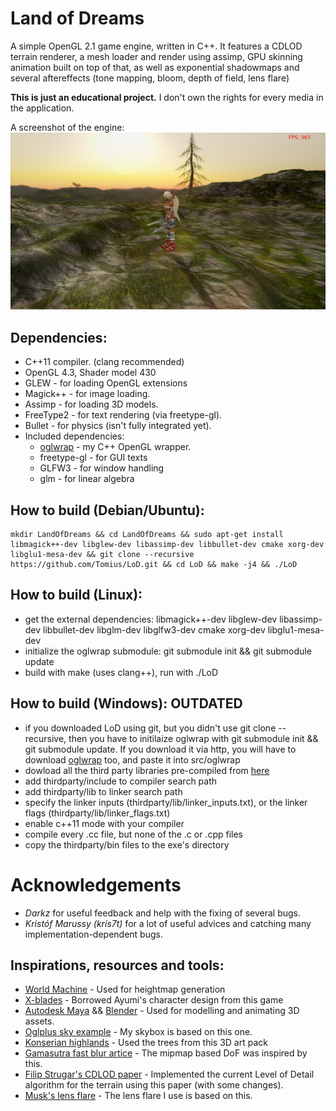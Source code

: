 Land of Dreams
==============

A simple OpenGL 2.1 game engine, written in C++. It features a CDLOD terrain renderer, a mesh loader and render using assimp, GPU skinning animation built on top of that, as well as exponential shadowmaps and several aftereffects (tone mapping, bloom, depth of field, lens flare)

**This is just an educational project.** I don't own the rights for every media in the application.

A screenshot of the engine:
![screenshot](screenshot.png)

Dependencies:
-------------
* C++11 compiler. (clang recommended)
* OpenGL 4.3, Shader model 430
* GLEW - for loading OpenGL extensions
* Magick++ - for image loading.
* Assimp - for loading 3D models.
* FreeType2 - for text rendering (via freetype-gl).
* Bullet - for physics (isn't fully integrated yet).
* Included dependencies:
  * [oglwrap](https://github.com/Tomius/oglwrap) - my C++ OpenGL wrapper.
  * freetype-gl - for GUI texts
  * GLFW3 - for window handling
  * glm - for linear algebra

How to build (Debian/Ubuntu):
--------------------
```
mkdir LandOfDreams && cd LandOfDreams && sudo apt-get install libmagick++-dev libglew-dev libassimp-dev libbullet-dev cmake xorg-dev libglu1-mesa-dev && git clone --recursive https://github.com/Tomius/LoD.git && cd LoD && make -j4 && ./LoD
```

How to build (Linux):
---------------------
* get the external dependencies: libmagick++-dev libglew-dev libassimp-dev libbullet-dev libglm-dev libglfw3-dev cmake xorg-dev libglu1-mesa-dev
* initialize the oglwrap submodule: git submodule init && git submodule update
* build with make (uses clang++), run with ./LoD

How to build (Windows): OUTDATED
-----------------------
* if you downloaded LoD using git, but you didn't use git clone --recursive, then you have to initilaize oglwrap with git submodule init && git submodule update. If you download it via http, you will have to download [oglwrap](https://github.com/Tomius/oglwrap) too, and paste it into src/oglwrap
* dowload all the third party libraries pre-compiled from [here](https://dl.dropboxusercontent.com/u/37129007/LoD/thirdparty.zip)
* add thirdparty/include to compiler search path
* add thirdparty/lib to linker search path
* specify the linker inputs \(thirdparty/lib/linker_inputs\.txt\), or the linker flags \(thirdparty/lib/linker_flags\.txt\)
* enable c++11 mode with your compiler
* compile every .cc file, but none of the .c or .cpp files
* copy the thirdparty/bin files to the exe's directory

Acknowledgements
================
* *Darkz* for useful feedback and help with the fixing of several bugs.
* *Kristóf Marussy (kris7t)* for a lot of useful advices and catching many implementation-dependent bugs.

Inspirations, resources and tools:
---------------------------
* [World Machine](http://www.world-machine.com) - Used for heightmap generation
* [X-blades](http://www.x-blades.com/) - Borrowed Ayumi's character design from this game
* [Autodesk Maya](http://www.autodesk.com/products/autodesk-maya/overview) && [Blender](http://www.blender.org/) - Used for modelling and animating 3D assets.
* [Oglplus sky example](http://oglplus.org/oglplus/html/oglplus_2023_sky_8cpp-example.html) - My skybox is based on this one.
* [Konserian highlands](http://opengameart.org/content/konserian-highlands-set) - Used the trees from this 3D art pack
* [Gamasutra fast blur artice](http://www.gamasutra.com/view/feature/3102/four_tricks_for_fast_blurring_in_.php) - The mipmap based DoF was inspired by this.
* [Filip Strugar's CDLOD paper](http://www.vertexasylum.com/downloads/cdlod/cdlod_latest.pdf) - Implemented the current Level of Detail algorithm for the terrain using this paper (with some changes).
* [Musk's lens flare](https://www.shadertoy.com/view/XdfXRX) - The lens flare I use is based on this.
